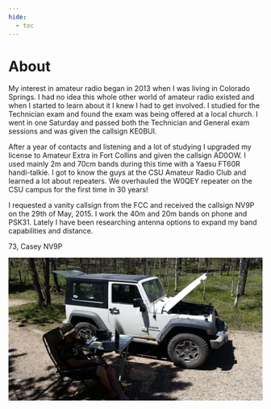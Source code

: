 ```yaml
---
hide:
  - toc
---
```


# About

My interest in amateur radio began in 2013 when I was living in Colorado Springs. I had no idea this whole other world of amateur radio existed and when I started to learn about it I knew I had to get involved. I studied for the Technician exam and found the exam was being offered at a local church. I went in one Saturday and passed both the Technician and General exam sessions and was given the callsign KE0BUI.

After a year of contacts and listening and a lot of studying I upgraded my license to Amateur Extra in Fort Collins and given the callsign AD0OW. I used mainly 2m and 70cm bands during this time with a Yaesu FT60R handi-talkie. I got to know the guys at the CSU Amateur Radio Club and learned a lot about repeaters. We overhauled the W0QEY repeater on the CSU campus for the first time in 30 years!

I requested a vanity callsign from the FCC and received the callsign NV9P on the 29th of May, 2015. I work the 40m and 20m bands on phone and PSK31. Lately I have been researching antenna options to expand my band capabilities and distance.

73,
Casey
NV9P

![Mobile Ops Jacks Gulch](img/camping-jacks-gulch-04.png)
